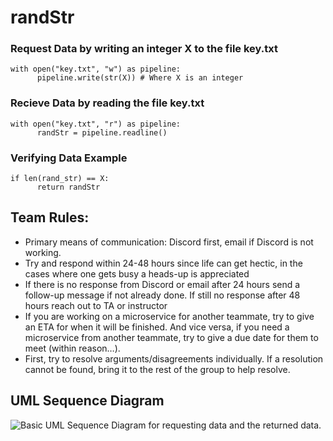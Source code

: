 # randStr
### Request Data by writing an integer X to the file key.txt
```
with open("key.txt", "w") as pipeline:
      pipeline.write(str(X)) # Where X is an integer
```

### Recieve Data by reading the file key.txt
```
with open("key.txt", "r") as pipeline:
      randStr = pipeline.readline()
```
### Verifying Data Example
```
if len(rand_str) == X:
      return randStr
```
## Team Rules:
- Primary means of communication: Discord first, email if Discord is not working.
- Try and respond within 24-48 hours since life can get hectic, in the cases where one gets busy a heads-up is appreciated
- If there is no response from Discord or email after 24 hours send a follow-up message if not already done. If still no response after 48 hours reach out to TA or instructor
- If you are working on a microservice for another teammate, try to give an ETA for when it will be finished. And vice versa, if you need a microservice from another teammate, try to give a due date for them to meet (within reason…).
- First, try to resolve arguments/disagreements individually. If a resolution cannot be found, bring it to the rest of the group to help resolve.

## UML Sequence Diagram
![Basic UML Sequence Diagram for requesting data and the returned data.](https://cdn.discordapp.com/attachments/312909213900734464/1307814297271009420/image.png?ex=673bac7a&is=673a5afa&hm=8d8a2bf2c0a0a5f80ff19cc54bd88b7106afe47feff80aa2f5a036df068d0ebd&)

